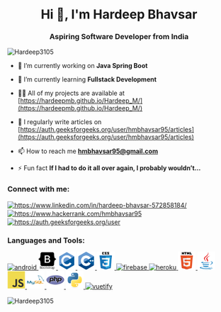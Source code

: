 <h1 align="center">Hi 👋, I'm Hardeep Bhavsar</h1>
<h3 align="center">Aspiring Software Developer from India</h3>

<p align="left"> <img src="https://komarev.com/ghpvc/?username=hardeepmb&label=Profile%20views&color=0e75b6&style=flat" alt="Hardeep3105" /> </p>

- 🔭 I’m currently working on **Java Spring Boot**

- 🌱 I’m currently learning **Fullstack Development**

- 👨‍💻 All of my projects are available at [https://hardeepmb.github.io/Hardeep_M/](https://hardeepmb.github.io/Hardeep_M/)

- 📝 I regularly write articles on [https://auth.geeksforgeeks.org/user/hmbhavsar95/articles](https://auth.geeksforgeeks.org/user/hmbhavsar95/articles)

- 📫 How to reach me **hmbhavsar95@gmail.com**

- ⚡ Fun fact **If I had to do it all over again, I probably wouldn’t…**

<h3 align="left">Connect with me:</h3>
<p align="left">
<a href="https://www.linkedin.com/in/hardeep-bhavsar-572858184/" target="blank"><img align="center" src="http://t0.gstatic.com/images?q=tbn:ANd9GcRMCA3j2A8hfLl9p5UAU5nd9lvqLlNZvqoU4xOsZ192uH4IYS6X" alt="https://www.linkedin.com/in/hardeep-bhavsar-572858184/" height="30" width="30" /></a>
<!-- <a href="codechef.com/users/hardeepmb" target="blank"><img align="center" src="https://cdn.jsdelivr.net/npm/simple-icons@3.1.0/icons/codechef.svg" alt="codechef.com/users/hardeepmb" height="40" width="40" /></a> -->
<a href="https://www.hackerrank.com/hmbhavsar95" target="blank"><img align="center" src="https://upload.wikimedia.org/wikipedia/commons/4/40/HackerRank_Icon-1000px.png" alt="https://www.hackerrank.com/hmbhavsar95" height="40" width="40" /></a>
<a href="https://auth.geeksforgeeks.org/user/https://auth.geeksforgeeks.org/user" target="blank"><img align="center" src="https://upload.wikimedia.org/wikipedia/commons/4/43/GeeksforGeeks.svg" alt="https://auth.geeksforgeeks.org/user" height="40" width="40" /></a>
</p>

<h3 align="left">Languages and Tools:</h3>
<p align="left"> <a href="https://developer.android.com" target="_blank"> <img src="https://en.wikipedia.org/wiki/Android_%28operating_system%29#/media/File:Android_logo_2019_(stacked).svg" alt="android" width="40" height="40"/> </a> <a href="https://getbootstrap.com" target="_blank"> <img src="https://raw.githubusercontent.com/devicons/devicon/master/icons/bootstrap/bootstrap-plain-wordmark.svg" alt="bootstrap" width="40" height="40"/> </a> <a href="https://www.cprogramming.com/" target="_blank"> <img src="https://raw.githubusercontent.com/devicons/devicon/master/icons/c/c-original.svg" alt="c" width="40" height="40"/> </a> <a href="https://www.w3schools.com/cpp/" target="_blank"> <img src="https://raw.githubusercontent.com/devicons/devicon/master/icons/cplusplus/cplusplus-original.svg" alt="cplusplus" width="40" height="40"/> </a> <a href="https://www.w3schools.com/css/" target="_blank"> <img src="https://raw.githubusercontent.com/devicons/devicon/master/icons/css3/css3-original-wordmark.svg" alt="css3" width="40" height="40"/> </a> <a href="https://firebase.google.com/" target="_blank"> <img src="https://www.vectorlogo.zone/logos/firebase/firebase-icon.svg" alt="firebase" width="40" height="40"/> </a> <a href="https://heroku.com" target="_blank"> <img src="https://www.vectorlogo.zone/logos/heroku/heroku-icon.svg" alt="heroku" width="40" height="40"/> </a> <a href="https://www.w3.org/html/" target="_blank"> <img src="https://raw.githubusercontent.com/devicons/devicon/master/icons/html5/html5-original-wordmark.svg" alt="html5" width="40" height="40"/> </a> <a href="https://www.java.com" target="_blank"> <img src="https://raw.githubusercontent.com/devicons/devicon/master/icons/java/java-original.svg" alt="java" width="40" height="40"/> </a> <a href="https://developer.mozilla.org/en-US/docs/Web/JavaScript" target="_blank"> <img src="https://raw.githubusercontent.com/devicons/devicon/master/icons/javascript/javascript-original.svg" alt="javascript" width="40" height="40"/> </a> <a href="https://www.mysql.com/" target="_blank"> <img src="https://raw.githubusercontent.com/devicons/devicon/master/icons/mysql/mysql-original-wordmark.svg" alt="mysql" width="40" height="40"/> </a> <a href="https://www.php.net" target="_blank"> <img src="https://raw.githubusercontent.com/devicons/devicon/master/icons/php/php-original.svg" alt="php" width="40" height="40"/> </a> <a href="https://www.python.org" target="_blank"> <img src="https://raw.githubusercontent.com/devicons/devicon/master/icons/python/python-original.svg" alt="python" width="40" height="40"/> </a> <a href="https://vuetifyjs.com/en/" target="_blank"> <img src="https://bestofjs.org/logos/vuetify.svg" alt="vuetify" width="40" height="40"/> </a> </p>

<p><img align="center" src="https://github-readme-stats.vercel.app/api/top-langs?username=hardeepmb&show_icons=true&locale=en&layout=compact" alt="Hardeep3105" /></p>

